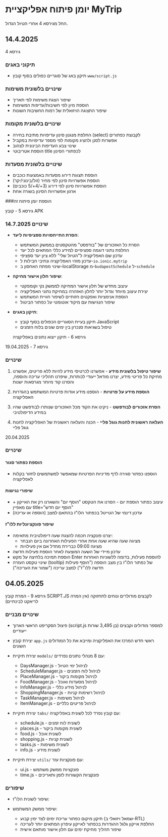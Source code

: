 # יומן פיתוח אפליקציית MyTrip
החל מגירסא 4 אחרי הטיול הגדול.


## 14.4.2025
גירסא 4
### תיקוני באגים
- תיקון באג של סוגריים כפולים בסוף קובץ `www/script.js`

### שינויים בלשונית משימות
- שיפור הצגת משימות לפי תאריך
- הוספת מיון לפי חשיבות/עדיפות המשימות
- שיפור התצוגה הויזואלית של רמות החשיבות השונות

### שינויים בלשונית מקומות
- החלפת מנגנון סינון עדיפויות מתיבת בחירה (select) לקבוצת כפתורים 
- אפשרות לסנן ולהציג מקומות לפי מספר עדיפויות במקביל
- שינוי צבע העדיפות הבינונית לצהוב
- הוספת אטריבוטי title לכפתורי הסינון

### שינויים בלשונית מסעדות
- הוספת תצוגת דירוג מסעדות באמצעות כוכבים
- הוספת אפשרויות סינון לפי מחיר (זול/בינוני/יקר)
- הוספת אפשרויות סינון לפי דירוג (3+/4+/5 כוכבים)
- ארגון אפשרויות הסינון בשורה אחת 

###הוספת יומן פיתוח זה  

גירסא 5 - קובץ APK
### שינויים 14.7.2025
* **הסרת התייחסויות ספציפיות ליעד**:
  * הסרת כל האזכורים של "בודפסט" מהטקסטים בממשק המשתמש
  * החלפת נתוני דוגמה ספציפיים למידע כללי המתאים לכל יעד
  * עדכון שם האפליקציה ל"הטיול שלי" ללא ציון יעד ספציפי
  * עדכון מזהי האפליקציה ונתיבי חבילות ל-`io.ionic.mytrip`
  * שינוי מפתח האחסון ב-localStorage מ-`budapestSchedule` ל-`schedule`

* **שיפור חלון אישור מחיקה**:
  * עיצוב מחדש של חלון אישור המחיקה לממשק נקי וקומפקטי
  * יצירת עיצוב מיוחד וגדול יותר לחלון האזהרה במחיקת נתוני האפליקציה
  * הוספת אנימציות ואפקטים חזותיים לשיפור חוויית המשתמש
  * שיפור הנגישות עם מיקוד אוטומטי על כפתור הביטול

* **תיקון באגים**:
  * תיקון בעיית הסוגריים הכפולים בסוף קובץ JavaScript
  * טיפול בשגיאות סנכרון בין ימים שונים בלוח הזמנים
  


  גירסא 6 - תיקון ייצוא נתונים באפליקציה

גירסא 7 - 19.04.2025
### שינויים
1. **שיפור טיפול בלשונית מידע** - אפשרנו לכרטיסי מידע להיות ללא פריטים, אפשרנו מחיקת כל פריטי מידע, יצרנו מודאל ייעודי לכותרות, שיפרנו תהליכי עריכה והוספה, והסרנו קוד מיותר מגרסאות ישנות

2. **הוספת מידע על פרטיות** - הוספנו מידע אודות פרטיות המשתמש בהגדרות האפליקציה

3. **הסרת אזכורים לבודפשט** - ניקינו את הקוד מכל האזכורים שנותרו לבודפשט שהיו במידע הדיפולטיבי

4. **העלאה ראשונית לחנות גוגל פליי** - הכנה והעלאה ראשונית של האפליקציה לחנות גוגל פליי

20.04.2025
### שינויים
#### הוספת כפתור סגור
- הוספנו כפתור סגירה לדף מדיניות הפרטיות שמאפשר למשתמשים לחזור בקלות לאפליקציה

#### שיפורי נגישות
- עיצוב כפתור הוספת יום - הסרנו את הטקסט "הוסף יום" והשארנו רק את האייקון + עם מאפיין title="הוסף יום חדש"
- עדכון דינמי של הטייטל בכפתור הלו"ז בהתאם למצב (הוספה או עריכה)

#### שיפור פונקציונליות ללו"ז
- יצרנו פונקציה חכמה להצגת שעה דיפולטיבית מתאימה:
  - מציגה שעה שהיא שעה אחת אחרי הפעילות האחרונה ביום הנבחר
  - מציגה 09:00 כברירת מחדל אם אין פעילויות
- עדכון מיידי של השעה המוצעת לאחר הוספת פעילות חדשה
- הוספת תמיכה בלחיצה על מקש Enter להוספת פעילות, בדומה ללשוניות האחרות
- שינוי טקסט העזרה (tooltip) של כפתור הלו"ז בין מצב הוספה ("הוסף פעילות חדשה ללו״ז") למצב עריכה ("שמור את העריכה")

## 04.05.2025
גירסא 9 - המרת קובץ SCRIPT.JS לקבצים מודולרים ונוחים לתחזוקה (אין המרה לריאקט לבינתיים)

### שינויים מבניים
- פיצול הסקריפט הראשי הארוך (script.js בן 3,495 שורות) למספר מודולים וקבצים ייעודיים
- יצירת קובץ `app.js` ראשי חדש המרכז את האפליקציה ומייבא את כל המודולים השונים
- יצירת תיקיית `models/` עם 8 מנהלי נתונים נפרדים:
  - DaysManager.js - לניהול ימי הטיול 
  - ScheduleManager.js - לניהול לוח הזמנים
  - PlaceManager.js - לניהול מקומות ביקור
  - FoodManager.js - לניהול מסעדות ואוכל
  - InfoManager.js - לניהול מידע כללי
  - ShoppingManager.js - לניהול רשימות קניות
  - TaskManager.js - לניהול משימות
  - ItemManager.js - לניהול פריטים כלליים

- יצירת תיקיית `tabs/` עם קובץ נפרד לכל לשונית באפליקציה:
  - schedule.js - לשונית לוח זמנים
  - places.js - לשונית מקומות ביקור
  - food.js - לשונית אוכל
  - shopping.js - לשונית קניות
  - tasks.js - לשונית משימות
  - info.js - לשונית מידע

- יצירת תיקיית `utils/` עם פונקציות עזר:
  - ui.js - פונקציות ממשק משתמש
  - time.js - פונקציות הקשורות לזמן ותאריכים

### שיפורים
- שיפור לשונית הלו"ז:
 

- שיפור ממשק המשתמש:
  - תיקון מיקום כפתור עריכת ימים לצד ימין קבוע (שמאל ויזואלי ב-RTL)
  - החלפת אייקון גלגל ההגדרות בכפתור לאייקון עיפרון המתאים יותר לעריכה
  - שיפור תהליך מחיקת ימים עם חלון אישור מותאם אישית




